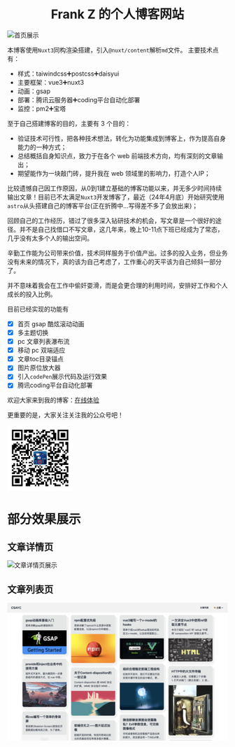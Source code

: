 <h1 style="text-align:center;">Frank Z 的个人博客网站</h1>

![首页展示](./assets/img/common/csayc-home.gif)

本博客使用`Nuxt3`同构渲染搭建，引入`@nuxt/content`解析`md`文件。
主要技术点有：
- 样式：taiwindcss➕postcss➕daisyui
- 主要框架：vue3➕nuxt3
- 动画：gsap
- 部署：腾讯云服务器➕coding平台自动化部署
- 监控：pm2➕宝塔

至于自己搭建博客的目的，主要有 3 个目的：
- 验证技术可行性，把各种技术想法，转化为功能集成到博客上，作为提高自身能力的一种方式；
- 总结概括自身知识点，致力于在各个 web 前端技术方向，均有深刻的文章输出；
- 期望能作为一块敲门砖，提升我在 web 领域里的影响力，打造个人IP；

比较遗憾自己因工作原因，从0到1建立基础的博客功能以来，并无多少时间持续输出文章！目前已不太满足`Nuxt3`开发博客了，最近（24年4月底）开始研究使用`astro`从头搭建自己的博客平台(正在折腾中...写得差不多了会放出来)；

回顾自己的工作经历，错过了很多深入钻研技术的机会，写文章是一个很好的途径。并不是自己找借口不写文章，这几年来，晚上10-11点下班已经成为了常态，几乎没有太多个人的输出空间。

辛勤工作能为公司带来价值，技术同样服务于价值产出。过多的投入业务，但业务没有未来的情况下，真的该为自己考虑了，工作重心的天平该为自己倾斜一部分了。

并不意味着我会在工作中偷奸耍滑，而是会更合理的利用时间，安排好工作和个人成长的投入比例。

目前已经实现的功能有
- [x] 首页 gsap 酷炫滚动动画
- [x] 多主题切换
- [x] pc 文章列表瀑布流
- [x] 移动 pc 双端适应
- [x] 文章toc目录锚点
- [x] 图片原位放大器
- [x] 引入`codePen`展示代码及运行效果
- [x] 腾讯coding平台自动化部署

欢迎大家来到我的博客：[在线体验](https://www.csayc.com)

更重要的是，大家关注关注我的公众号吧！

<img src="./assets/img/common/wechat-qrcode.jpg" width="150">

# 部分效果展示
## 文章详情页
![文章详情页展示](./assets/img/common/csayc-article.gif)
## 文章列表页
![文章列表展示](./assets/img/common/csayc-posts.png)
